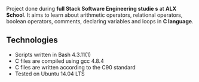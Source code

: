 Project done during **full Stack Software Engineering studie
s** at **ALX School**. It aims to learn about arithmetic operators, relational operators, boolean operators, comments, declaring variables and loops in **C language**.


## Technologies
* Scripts written in Bash 4.3.11(1)
* C files are compiled using gcc 4.8.4
* C files are written according to the C90 standard
* Tested on Ubuntu 14.04 LTS
